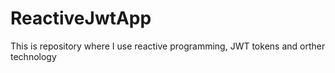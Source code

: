 # ReactiveJwtApp
This is repository where I use reactive programming, JWT tokens and orther technology 
